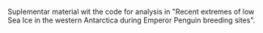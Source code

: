 Suplementar material wit the code for analysis in "Recent extremes of low Sea Ice in the western Antarctica during Emperor Penguin breeding sites".
